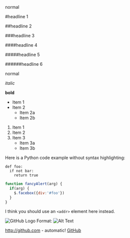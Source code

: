 normal

#headline 1

##headline 2

###headline 3

####headline 4

#####headline 5

######headline 6


normal

*italic*

**bold**

* Item 1
* Item 2
  * Item 2a
  * Item 2b

1. Item 1
2. Item 2
3. Item 3
   * Item 3a
   * Item 3b


Here is a Python code example
without syntax highlighting:

    def foo:
      if not bar:
        return true

```javascript
function fancyAlert(arg) {
  if(arg) {
    $.facebox({div:'#foo'})
  }
}
```

I think you should use an
`<addr>` element here instead.

![GitHub Logo](/images/logo.png)
Format: ![Alt Text](url)

http://github.com - automatic!
[GitHub](http://github.com)




